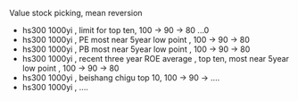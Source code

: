 Value stock picking, mean reversion
* hs300 1000yi , limit for top ten, 100 -> 90 -> 80 ...0
* hs300 1000yi , PE most near 5year low point , 100 -> 90 -> 80
* hs300 1000yi , PB most near 5year low point , 100 -> 90 -> 80
* hs300 1000yi , recent three year ROE average , top ten,  most near 5year low point , 100 -> 90 -> 80
* hs300 1000yi , beishang chigu top 10, 100 -> 90 -> ....
* hs300 1000yi , ....
